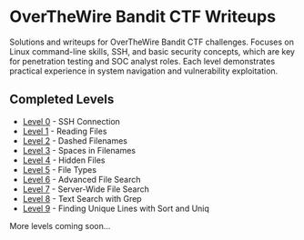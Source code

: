 # OverTheWire Bandit CTF Writeups

Solutions and writeups for OverTheWire Bandit CTF challenges. Focuses on Linux command-line skills, SSH, and basic security concepts, which are key for penetration testing and SOC analyst roles. Each level demonstrates practical experience in system navigation and vulnerability exploitation.

## Completed Levels

- [Level 0](levels/level-00.md) - SSH Connection
- [Level 1](levels/level-01.md) - Reading Files  
- [Level 2](levels/level-02.md) - Dashed Filenames
- [Level 3](levels/level-03.md) - Spaces in Filenames
- [Level 4](levels/level-04.md) - Hidden Files
- [Level 5](levels/level-05.md) - File Types
- [Level 6](levels/level-06.md) - Advanced File Search
- [Level 7](levels/level-07.md) - Server-Wide File Search
- [Level 8](levels/level-08.md) - Text Search with Grep
- [Level 9](levels/level-09.md) -  Finding Unique Lines with Sort and Uniq

More levels coming soon...
